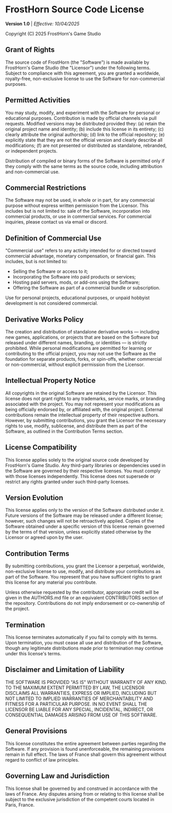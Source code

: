 # FrostHorn Source Code License
**Version 1.0** | *Effective: 10/04/2025*

Copyright (C) 2025 FrostHorn's Game Studio

## Grant of Rights

The source code of FrostHorn (the "Software") is made available by FrostHorn's Game Studio (the "Licensor") under the following terms. Subject to compliance with this agreement, you are granted a worldwide, royalty-free, non-exclusive license to use the Software for non-commercial purposes.

## Permitted Activities

You may study, modify, and experiment with the Software for personal or educational purposes. Contribution is made by official channels via pull requests. Modified versions may be distributed provided they: (a) retain the original project name and identity; (b) include this license in its entirety; (c) clearly attribute the original authorship; (d) link to the official repository; (e) explicitly state that they are not the official version and clearly describe all modifications; (f) are not presented or distributed as standalone, rebranded, or independent projects.

Distribution of compiled or binary forms of the Software is permitted only if they comply with the same terms as the source code, including attribution and non-commercial use.


## Commercial Restrictions

The Software may not be used, in whole or in part, for any commercial purpose without express written permission from the Licensor. This includes but is not limited to: sale of the Software, incorporation into commercial products, or use in commercial services. For commercial inquiries, please contact us via email or discord.

## Definition of Commercial Use

"Commercial use" refers to any activity intended for or directed toward commercial advantage, monetary compensation, or financial gain. This includes, but is not limited to:
- Selling the Software or access to it;
- Incorporating the Software into paid products or services;
- Hosting paid servers, mods, or add-ons using the Software;
- Offering the Software as part of a commercial bundle or subscription.

Use for personal projects, educational purposes, or unpaid hobbyist development is not considered commercial.


## Derivative Works Policy

The creation and distribution of standalone derivative works — including new games, applications, or projects that are based on the Software but released under different names, branding, or identities — is strictly prohibited. While personal modifications are permitted for learning or contributing to the official project, you may not use the Software as the foundation for separate products, forks, or spin-offs, whether commercial or non-commercial, without explicit permission from the Licensor.

## Intellectual Property Notice

All copyrights in the original Software are retained by the Licensor. This license does not grant rights to any trademarks, service marks, or branding associated with the project. You may not represent your modifications as being officially endorsed by, or affiliated with, the original project. External contributions remain the intellectual property of their respective authors. However, by submitting contributions, you grant the Licensor the necessary rights to use, modify, sublicense, and distribute them as part of the Software, as outlined in the Contribution Terms section.

## License Compatibility

This license applies solely to the original source code developed by FrostHorn's Game Studio. Any third-party libraries or dependencies used in the Software are governed by their respective licenses. You must comply with those licenses independently. This license does not supersede or restrict any rights granted under such third-party licenses.

## Version Evolution

This license applies only to the version of the Software distributed under it. Future versions of the Software may be released under a different license; however, such changes will not be retroactively applied. Copies of the Software obtained under a specific version of this license remain governed by the terms of that version, unless explicitly stated otherwise by the Licensor or agreed upon by the user.


## Contribution Terms

By submitting contributions, you grant the Licensor a perpetual, worldwide, non-exclusive license to use, modify, and distribute your contributions as part of the Software. You represent that you have sufficient rights to grant this license for any material you contribute.

Unless otherwise requested by the contributor, appropriate credit will be given in the AUTHORS.md file or an equivalent CONTRIBUTORS section of the repository. Contributions do not imply endorsement or co-ownership of the project.

## Termination

This license terminates automatically if you fail to comply with its terms. Upon termination, you must cease all use and distribution of the Software, though any legitimate distributions made prior to termination may continue under this license's terms.

## Disclaimer and Limitation of Liability

THE SOFTWARE IS PROVIDED "AS IS" WITHOUT WARRANTY OF ANY KIND. TO THE MAXIMUM EXTENT PERMITTED BY LAW, THE LICENSOR DISCLAIMS ALL WARRANTIES, EXPRESS OR IMPLIED, INCLUDING BUT NOT LIMITED TO IMPLIED WARRANTIES OF MERCHANTABILITY AND FITNESS FOR A PARTICULAR PURPOSE. IN NO EVENT SHALL THE LICENSOR BE LIABLE FOR ANY SPECIAL, INCIDENTAL, INDIRECT, OR CONSEQUENTIAL DAMAGES ARISING FROM USE OF THIS SOFTWARE.

## General Provisions

This license constitutes the entire agreement between parties regarding the Software. If any provision is found unenforceable, the remaining provisions remain in full effect. The laws of France shall govern this agreement without regard to conflict of law principles.

## Governing Law and Jurisdiction

This license shall be governed by and construed in accordance with the laws of France. Any disputes arising from or relating to this license shall be subject to the exclusive jurisdiction of the competent courts located in Paris, France.
